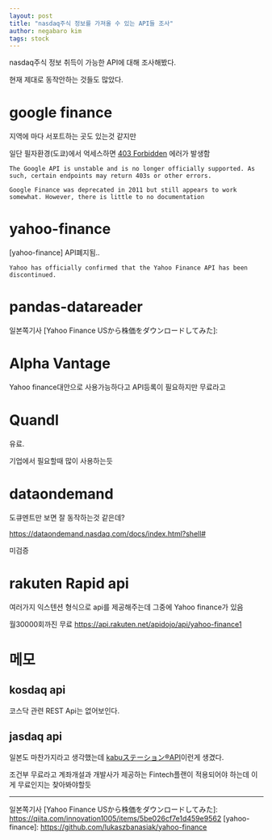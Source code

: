 ```yaml
---
layout: post
title: "nasdaq주식 정보를 가져올 수 있는 API들 조사"
author: negabaro kim
tags: stock
---
```


nasdaq주식 정보 취득이 가능한 API에 대해 조사해봤다.

현재 제대로 동작안하는 것들도 많았다.


# google finance

지역에 마다 서포트하는 곳도 있는것 같지만 

일단 필자환경(도쿄)에서 억세스하면 [403 Forbidden] 에러가 발생함

```
The Google API is unstable and is no longer officially supported. As such, certain endpoints may return 403s or other errors.

Google Finance was deprecated in 2011 but still appears to work somewhat. However, there is little to no documentation
```


# yahoo-finance

[yahoo-finance] API폐지됨..

```
Yahoo has officially confirmed that the Yahoo Finance API has been discontinued.
```

# pandas-datareader

일본쪽기사
[Yahoo Finance USから株価をダウンロードしてみた]:


# Alpha Vantage

Yahoo finance대안으로 사용가능하다고 API등록이 필요하지만 무료라고

# Quandl

유료.

기업에서 필요할때 많이 사용하는듯

# dataondemand

도큐멘트만 보면 잘 동작하는것 같은데?

https://dataondemand.nasdaq.com/docs/index.html?shell#

미검증


# rakuten Rapid api

여러가지 익스텐션 형식으로 api를 제공해주는데 그중에 Yahoo finance가 있음

월30000회까진 무료
https://api.rakuten.net/apidojo/api/yahoo-finance1

# 메모

## kosdaq api

코스닥 관련 REST Api는 없어보인다.

## jasdaq api

일본도 마찬가지라고 생각했는데 [kabuステーション®API]이런게 생겼다.

조건부 무료라고 계좌개설과 개발사가 제공하는 Fintech플랜이 적용되어야 하는데 이게 무료인지는 찾아봐야할듯



---

[kabuステーション®API]: https://zine.qiita.com/products/202010-kabu-com/?utm_source=qiita&utm_medium=banner

[403 Forbidden]: https://github.com/hongtaocai/googlefinance/issues/44#issuecomment-382111930

일본쪽기사
[Yahoo Finance USから株価をダウンロードしてみた]: https://qiita.com/innovation1005/items/5be026cf7e1d459e9562
[yahoo-finance]: https://github.com/lukaszbanasiak/yahoo-finance

[Acquiring stock market data from Alpha Vantage]: http://www.the-data-wrangler.com/acquiring-stock-market-data-from-alpha-vantage/

[alternatives-to-the-yahoo-finance-api]: https://stackoverflow.com/questions/44048671/alternatives-to-the-yahoo-finance-api